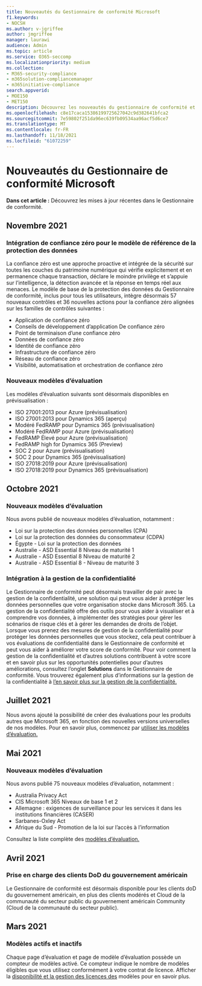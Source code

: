 ```yaml
---
title: Nouveautés du Gestionnaire de conformité Microsoft
f1.keywords:
- NOCSH
ms.author: v-jgriffee
author: jmgriffee
manager: laurawi
audience: Admin
ms.topic: article
ms.service: O365-seccomp
ms.localizationpriority: medium
ms.collection:
- M365-security-compliance
- m365solution-compliancemanager
- m365initiative-compliance
search.appverid:
- MOE150
- MET150
description: Découvrez les nouveautés du gestionnaire de conformité et les nouveautés à venir. Découvrez les évaluations mises à jour, les nouveaux modèles d’évaluation, les nouvelles actions, etc.
ms.openlocfilehash: c8e17caca15386199725627042c9d382641bfca2
ms.sourcegitcommit: 7e59802f251da96ec639fb09534aa96acf5d6ce7
ms.translationtype: MT
ms.contentlocale: fr-FR
ms.lasthandoff: 11/18/2021
ms.locfileid: "61072259"
---
```

# <a name="whats-new-in-microsoft-compliance-manager"></a>Nouveautés du Gestionnaire de conformité Microsoft

**Dans cet article :** Découvrez les mises à jour récentes dans le Gestionnaire de conformité.

## <a name="november-2021"></a>Novembre 2021

### <a name="zero-trust-integration-for-the-data-protection-baseline-template"></a>Intégration de confiance zéro pour le modèle de référence de la protection des données

La confiance zéro est une approche proactive et intégrée de la sécurité sur toutes les couches du patrimoine numérique qui vérifie explicitement et en permanence chaque transaction, déclare le moindre privilège et s’appuie sur l’intelligence, la détection avancée et la réponse en temps réel aux menaces. Le modèle de base de la protection des données du Gestionnaire de conformité, inclus pour tous les utilisateurs, intègre désormais 57 nouveaux contrôles et 36 nouvelles actions pour la confiance zéro alignées sur les familles de contrôles suivantes :

- Application de confiance zéro
- Conseils de développement d’application De confiance zéro
- Point de terminaison d’une confiance zéro
- Données de confiance zéro
- Identité de confiance zéro
- Infrastructure de confiance zéro
- Réseau de confiance zéro
- Visibilité, automatisation et orchestration de confiance zéro

### <a name="new-assessment-templates"></a>Nouveaux modèles d’évaluation

Les modèles d’évaluation suivants sont désormais disponibles en prévisualisation :

- ISO 27001:2013 pour Azure (prévisualisation)
- ISO 27001:2013 pour Dynamics 365 (aperçu)
- Modéré FedRAMP pour Dynamics 365 (prévisualisation)
- Modéré FedRAMP pour Azure (prévisualisation)
- FedRAMP Élevé pour Azure (prévisualisation)
- FedRAMP high for Dynamics 365 (Preview)
- SOC 2 pour Azure (prévisualisation)
- SOC 2 pour Dynamics 365 (prévisualisation)
- ISO 27018:2019 pour Azure (prévisualisation)
- ISO 27018:2019 pour Dynamics 365 (prévisualisation)

## <a name="october-2021"></a>Octobre 2021

### <a name="new-assessment-templates"></a>Nouveaux modèles d’évaluation

Nous avons publié de nouveaux modèles d’évaluation, notamment :

- Loi sur la protection des données personnelles (CPA)
- Loi sur la protection des données du consommateur (CDPA)
- Égypte - Loi sur la protection des données
- Australie - ASD Essential 8 Niveau de maturité 1
- Australie - ASD Essential 8 Niveau de maturité 2
- Australie - ASD Essential 8 - Niveau de maturité 3

### <a name="integration-with-privacy-management"></a>Intégration à la gestion de la confidentialité

Le Gestionnaire de conformité peut désormais travailler de pair avec la gestion de la confidentialité, une solution qui peut vous aider à protéger les données personnelles que votre organisation stocke dans Microsoft 365. La gestion de la confidentialité offre des outils pour vous aider à visualiser et à comprendre vos données, à implémenter des stratégies pour gérer les scénarios de risque clés et à gérer les demandes de droits de l’objet. Lorsque vous prenez des mesures de gestion de la confidentialité pour protéger les données personnelles que vous stockez, cela peut contribuer à vos évaluations de confidentialité dans le Gestionnaire de conformité et peut vous aider à améliorer votre score de conformité. Pour voir comment la gestion de la confidentialité et d’autres solutions contribuent à votre score et en savoir plus sur les opportunités potentielles pour d’autres améliorations, consultez l’onglet **Solutions** dans le Gestionnaire de conformité. Vous trouverez également plus d’informations sur la gestion de la confidentialité à [l’en savoir plus sur la gestion de la confidentialité.](/privacy/solutions/privacymanagement/privacy-management)

## <a name="july-2021"></a>Juillet 2021

Nous avons ajouté la possibilité de créer des évaluations pour les produits autres que Microsoft 365, en fonction des nouvelles versions universelles de nos modèles. Pour en savoir plus, commencez par [utiliser les modèles d’évaluation.](compliance-manager-templates.md)

## <a name="may-2021"></a>Mai 2021

### <a name="new-assessment-templates"></a>Nouveaux modèles d’évaluation

Nous avons publié 75 nouveaux modèles d’évaluation, notamment :
- Australia Privacy Act
- CIS Microsoft 365 Niveaux de base 1 et 2
- Allemagne : exigences de surveillance pour les services it dans les institutions financières (CASER)
- Sarbanes-Oxley Act
- Afrique du Sud - Promotion de la loi sur l’accès à l’information

Consultez la liste complète des [modèles d’évaluation.](compliance-manager-templates-list.md)

## <a name="april-2021"></a>Avril 2021

### <a name="support-for-us-government-dod-customers"></a>Prise en charge des clients DoD du gouvernement américain

Le Gestionnaire de conformité est désormais disponible pour les clients doD du gouvernement américain, en plus des clients modérés et Cloud de la communauté du secteur public du gouvernement américain Community (Cloud de la communauté du secteur public).

## <a name="march-2021"></a>Mars 2021

### <a name="active-and-inactive-templates"></a>Modèles actifs et inactifs

Chaque page d’évaluation et page de modèle d’évaluation possède un compteur de modèles activé. Ce compteur indique le nombre de modèles éligibles que vous utilisez conformément à votre contrat de licence. Afficher la [disponibilité et la gestion des licences des](compliance-manager-templates.md#template-availability-and-licensing) modèles pour en savoir plus.
